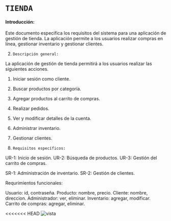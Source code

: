 # `TIENDA`

#### Introducción:
Este documento especifica los requisitos del sistema para una aplicación de gestión de tienda. La aplicación permite a los usuarios realizar compras en línea, gestionar inventario y gestionar clientes.

2. `Descripción general:`

La aplicación de gestión de tienda permitirá a los usuarios realizar las siguientes acciones.

 1. Iniciar sesión como cliente.
 2. Buscar productos por categoría.
 3. Agregar productos al carrito de compras.
 4. Realizar pedidos.
 5. Ver y modificar detalles de la cuenta.
 6. Administrar inventario.
 7. Gestionar clientes.

3. `Requisitos específicos:`

UR-1: Inicio de sesión.
UR-2: Búsqueda de productos.
UR-3: Gestión del carrito de compras.

SR-1: Administración de inventario.
SR-2: Gestión de clientes.

Requrimientos funcionales:

Usuario: id, contraseña.
Producto: nombre, precio.
Cliente: nombre, direccion.
Administrador: ver, eliminar.
Inventario: agregar, modificar.
Carrito de compras: agregar, eliminar.

<<<<<<< HEAD
![vista](jojo/base.wsd)